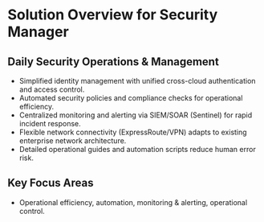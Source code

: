 # Solution Overview for Security Manager

## Daily Security Operations & Management
- Simplified identity management with unified cross-cloud authentication and access control.
- Automated security policies and compliance checks for operational efficiency.
- Centralized monitoring and alerting via SIEM/SOAR (Sentinel) for rapid incident response.
- Flexible network connectivity (ExpressRoute/VPN) adapts to existing enterprise network architecture.
- Detailed operational guides and automation scripts reduce human error risk.

## Key Focus Areas
- Operational efficiency, automation, monitoring & alerting, operational control.
